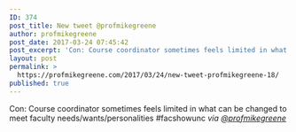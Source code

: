```yaml
---
ID: 374
post_title: New tweet @profmikegreene
author: profmikegreene
post_date: 2017-03-24 07:45:42
post_excerpt: 'Con: Course coordinator sometimes feels limited in what can be changed to meet faculty needs/wants/personalities #facshowunc'
layout: post
permalink: >
  https://profmikegreene.com/2017/03/24/new-tweet-profmikegreene-18/
published: true
---
```

Con: Course coordinator sometimes feels limited in what can be changed to meet faculty needs/wants/personalities #facshowunc
<cite>via <a href="https://twitter.com/profmikegreene/status/845255299162345472">@profmikegreene</a></cite>